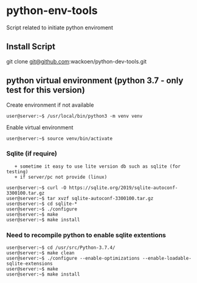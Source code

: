 # python-env-tools
Script related to initiate python enviroment

## Install Script 
git clone git@github.com:wackoen/python-dev-tools.git

## python virtual environment (python 3.7 - only test for this version)
Create environment if not available
```console
user@server:~$ /usr/local/bin/python3 -m venv venv
```
Enable virtual environment
```console
user@server:~$ source venv/bin/activate
```

### Sqlite (if require)
```
   + sometime it easy to use lite version db such as sqlite (for testing)
   + if server/pc not provide (linux)
```

```console
user@server:~$ curl -O https://sqlite.org/2019/sqlite-autoconf-3300100.tar.gz
user@server:~$ tar xvzf sqlite-autoconf-3300100.tar.gz
user@server:~$ cd sqlite-*
user@server:~$ ./configure
user@server:~$ make
user@server:~$ make install
```
### Need to recompile python to enable sqlite extentions

```console
user@server:~$ cd /usr/src/Python-3.7.4/
user@server:~$ make clean
user@server:~$ ./configure --enable-optimizations --enable-loadable-sqlite-extensions
user@server:~$ make
user@server:~$ make install
```
